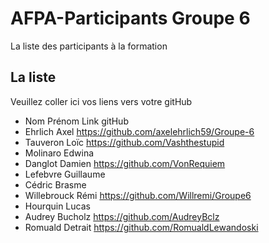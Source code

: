 # AFPA-Participants Groupe 6
La liste des participants à la formation


## La liste 
Veuillez coller ici vos liens vers votre gitHub

 - Nom 	         	Prénom 	            Link gitHub 
 - Ehrlich 			Axel               https://github.com/axelehrlich59/Groupe-6
 - Tauveron 		Loïc               https://github.com/Vashthestupid
 - Molinaro 		Edwina
 - Danglot 			Damien             https://github.com/VonRequiem
 - Lefebvre 		Guillaume 
 - Cédric 			Brasme 
 - Willebrouck 		Rémi            https://github.com/Willremi/Groupe6
 - Hourquin 		Lucas 
 - Audrey 			Bucholz             https://github.com/AudreyBclz
 - Romuald 			Detrait https://github.com/RomualdLewandoski
